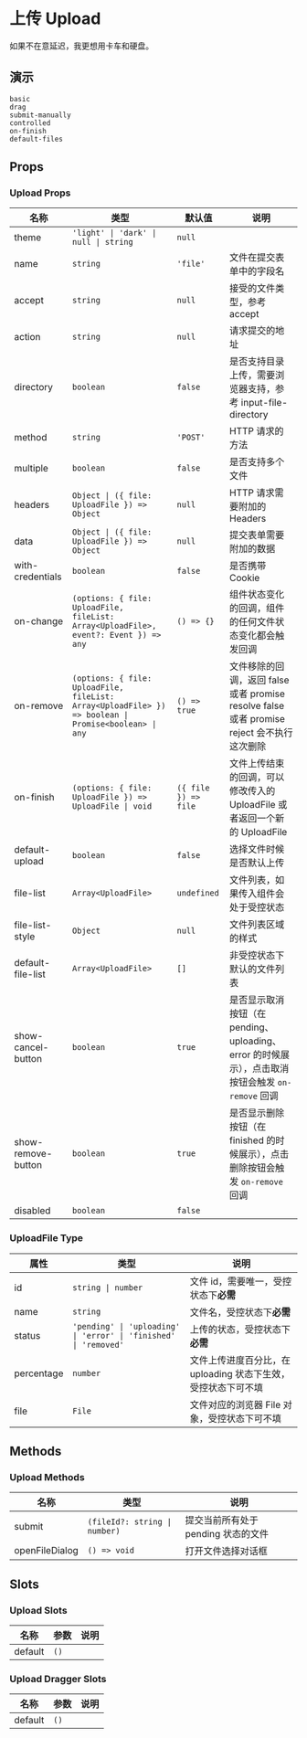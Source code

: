 # 上传 Upload
如果不在意延迟，我更想用卡车和硬盘。
## 演示
```demo
basic
drag
submit-manually
controlled
on-finish
default-files
```
## Props
### Upload Props
|名称|类型|默认值|说明|
|-|-|-|-|
|theme|`'light' \| 'dark' \| null \| string`|`null`||
|name|`string`|`'file'`|文件在提交表单中的字段名|
|accept|`string`|`null`|接受的文件类型，参考 <n-a href="https://developer.mozilla.org/en-US/docs/Web/HTML/Element/input/file#accept">accept</n-a>|
|action|`string`|`null`|请求提交的地址|
|directory|`boolean`|`false`|是否支持目录上传，需要浏览器支持，参考 <n-a href="https://caniuse.com/#feat=input-file-directory">input-file-directory</n-a>|
|method|`string`|`'POST'`|HTTP 请求的方法|
|multiple|`boolean`|`false`|是否支持多个文件|
|headers|`Object \| ({ file: UploadFile }) => Object`|`null`|HTTP 请求需要附加的 Headers|
|data|`Object \| ({ file: UploadFile }) => Object`|`null`|提交表单需要附加的数据|
|with-credentials|`boolean`|`false`|是否携带 Cookie|
|on-change|`(options: { file: UploadFile, fileList: Array<UploadFile>, event?: Event }) => any`|`() => {}`|组件状态变化的回调，组件的任何文件状态变化都会触发回调|
|on-remove|`(options: { file: UploadFile, fileList: Array<UploadFile> }) => boolean \| Promise<boolean> \| any`|`() => true`|文件移除的回调，返回 false 或者 promise resolve false 或者 promise reject 会不执行这次删除|
|on-finish|`(options: { file: UploadFile }) => UploadFile \| void`|`({ file }) => file`|文件上传结束的回调，可以修改传入的 UploadFile 或者返回一个新的 UploadFile|
|default-upload|`boolean`|`false`|选择文件时候是否默认上传|
|file-list|`Array<UploadFile>`|`undefined`|文件列表，如果传入组件会处于受控状态|
|file-list-style|`Object`|`null`|文件列表区域的样式|
|default-file-list|`Array<UploadFile>`|`[]`|非受控状态下默认的文件列表|
|show-cancel-button|`boolean`|`true`|是否显示取消按钮（在 pending、uploading、error 的时候展示），点击取消按钮会触发 `on-remove` 回调|
|show-remove-button|`boolean`|`true`|是否显示删除按钮（在 finished 的时候展示），点击删除按钮会触发 `on-remove` 回调|
|disabled|`boolean`|`false`||

### UploadFile Type
|属性|类型|说明|
|-|-|-|
|id|`string \| number`|文件 id，需要唯一，受控状态下**必需**|
|name|`string`|文件名，受控状态下**必需**|
|status|`'pending' \| 'uploading' \| 'error' \| 'finished' \| 'removed'`|上传的状态，受控状态下**必需**|
|percentage|`number`|文件上传进度百分比，在 uploading 状态下生效，受控状态下可不填|
|file|`File`|文件对应的浏览器 File 对象，受控状态下可不填|

## Methods
### Upload Methods
|名称|类型|说明|
|-|-|-|
|submit|`(fileId?: string \| number)`|提交当前所有处于 pending 状态的文件|
|openFileDialog|`() => void`|打开文件选择对话框|

## Slots
### Upload Slots
|名称|参数|说明|
|-|-|-|
|default|`()`||

### Upload Dragger Slots
|名称|参数|说明|
|-|-|-|
|default|`()`||

